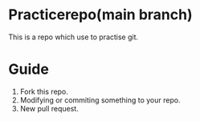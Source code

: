 # Practicerepo(main branch)
This is a repo which use to practise git.
# Guide
1. Fork this repo.
2. Modifying or commiting something to your repo.
3. New pull request.
